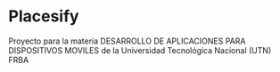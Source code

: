 # Placesify
Proyecto para la materia DESARROLLO DE APLICACIONES PARA DISPOSITIVOS MOVILES de la Universidad Tecnológica Nacional (UTN) FRBA

